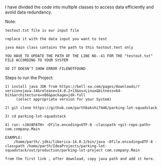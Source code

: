 I have divided the code into multiple classes to access data efficiently and avoid data redundancy.


Note:

    testout.txt file is our input file 

    replace it with the data input you want to test

    java main class contains the path to this testout.text only

    YOU HAVE TO UPDATE THE PATH OF THE LINE NO.-41 FOR THE "testout.txt" FILE ACCORDING TO YOUR SYSTEM 

    SO IT DOESN'T SHOW ERROR FILENOTFOUND 
    
Steps to run the Project:

    1) install java JDK from https://bell-sw.com/pages/downloads/?version=java-14&release=14.0.2+13&os=Linux&bitness=64-bit&architecture=x86&package=jdk-full
         (select appropriate version for your System)
    
    2) git clone https://github.com/parthbakshi7446/parking-lot-squadstack
    
    3) cd parking-lot-squadstack
    
    4) run: <JAVAPATH> -Dfile.encoding=UTF-8 -classpath <git-repo-path> com.company.Main
    
    EXAMPLE:
        /home/parth/.jdks/liberica-14.0.2/bin/java -Dfile.encoding=UTF-8 -classpath /home/parth/IdeaProjects/parking-lot-squadstack/out/production/parking-lot-project com.company.Main
    
    from the first link , after download, copy java path and add it here.
    
    


